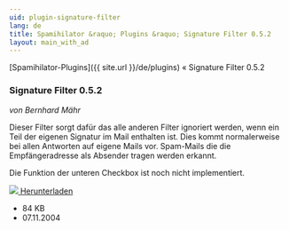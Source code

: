 ```yaml
---
uid: plugin-signature-filter
lang: de
title: Spamihilator &raquo; Plugins &raquo; Signature Filter 0.5.2
layout: main_with_ad
---
```


[Spamihilator-Plugins]({{ site.url }}/de/plugins) &laquo; Signature Filter 0.5.2

### Signature Filter 0.5.2

_von Bernhard Mähr_

Dieser Filter sorgt dafür das alle anderen Filter ignoriert werden, wenn ein Teil der eigenen Signatur im Mail enthalten ist. Dies kommt normalerweise bei allen Antworten auf eigene Mails vor.
Spam-Mails die die Empfängeradresse als Absender tragen werden erkannt.

Die Funktion der unteren Checkbox ist noch nicht implementiert.

<div class="downloadsection">
<a href="http://www.spamihilator.com/updates/plugins/maehr/Signature_0_5_2.exe" class="radius button left" id="download-button"><img src="{{site.url}}/images/download-arrow.png"> Herunterladen</a>
<ul id="download-notes">
<li>84 KB</li>
<li>07.11.2004</li>
</ul>
</div>

